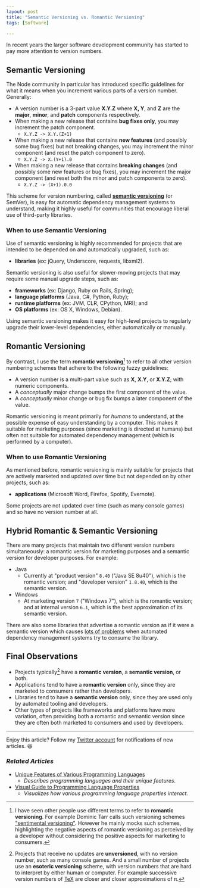 ```yaml
---
layout: post
title: "Semantic Versioning vs. Romantic Versioning"
tags: [Software]

---
```


In recent years the larger software development community has started to pay more attention to version numbers.

## Semantic Versioning

The Node community in particular has introduced specific guidelines for what it means when you increment various parts of a version number. Generally:

* A version number is a 3-part value **X.Y.Z** where **X, Y**, and **Z** are the **major**, **minor**, and **patch** components respectively.
* When making a new release that contains **bug fixes only**, you may increment the patch component.
    * `X.Y.Z -> X.Y.(Z+1)`
* When making a new release that contains **new features** (and possibly some bug fixes) but not breaking changes, you may increment the minor component (and reset the patch component to zero).
    * `X.Y.Z -> X.(Y+1).0`
* When making a new release that contains **breaking changes** (and possibly some new features or bug fixes), you may increment the major component (and reset both the minor and patch components to zero).
    * `X.Y.Z -> (X+1).0.0`

This scheme for version numbering, called **[semantic versioning]** (or SemVer), is easy for automatic dependency management systems to understand, making it highly useful for communities that encourage liberal use of third-party libraries.

[semantic versioning]: http://semver.org

### When to use Semantic Versioning

Use of semantic versioning is highly recommended for projects that are intended to be depended on and automatically upgraded, such as:

* **libraries** (ex: jQuery, Underscore, requests, libxml2).

Semantic versioning is also useful for slower-moving projects that may require some manual upgrade steps, such as:

* **frameworks** (ex: Django, Ruby on Rails, Spring);
* **language platforms** (Java, C#, Python, Ruby);
* **runtime platforms** (ex: JVM, CLR, CPython, MRI); and
* **OS platforms** (ex: OS X, Windows, Debian).

Using semantic versioning makes it easy for high-level projects to regularly upgrade their lower-level dependencies, either automatically or manually.

## Romantic Versioning

By contrast, I use the term **romantic versioning**[^sentimental-versioning] to refer to all other version numbering schemes that adhere to the following fuzzy guidelines:

* A version number is a multi-part value such as **X**, **X.Y**, or **X.Y.Z**; with numeric components.
* A *conceptually* major change bumps the first component of the value.
* A *conceptually* minor change or bug fix bumps a later component of the value.

Romantic versioning is meant primarily for *humans* to understand, at the possible expense of easy understanding by a computer. This makes it suitable for marketing purposes (since marketing is directed at humans) but often not suitable for automated dependency management (which is performed by a computer).

[^sentimental-versioning]: I have seen other people use different terms to refer to **romantic versioning**. For example Dominic Tarr calls such versioning schemes ["sentimental versioning"](http://sentimentalversioning.org). However he mainly mocks such schemes, highlighting the negative aspects of romantic versioning as perceived by a developer without considering the positive aspects for marketing to consumers.

### When to use Romantic Versioning

As mentioned before, romantic versioning is mainly suitable for projects that are actively marketed and updated over time but not depended on by other projects, such as:

* **applications** (Microsoft Word, Firefox, Spotify, Evernote).

Some projects are not updated over time (such as many console games) and so have no version number at all.

## Hybrid Romantic & Semantic Versioning

There are many projects that maintain two different version numbers simultaneously: a romantic version for marketing purposes and a semantic version for developer purposes. For example:

* Java
    * Currently at "product version" `8.40` ("Java SE 8u40"), which is the romantic version; and "developer version" `1.8.40`, which is the semantic version.
* Windows
    * At marketing version `7` ("Windows 7"), which is the romantic version; and at internal version `6.1`, which is the best approximation of its semantic version.

There are also some libraries that advertise a romantic version as if it were a semantic version which causes [lots of problems] when automated dependency management systems try to consume the library.

[lots of problems]: https://github.com/jashkenas/underscore/issues/1805

## Final Observations

* Projects typically[^unversioned-esoteric] have a **romantic version**, a **semantic version**, or both.
* Applications tend to have a **romantic version** only, since they are marketed to consumers rather than developers.
* Libraries tend to have a **semantic version** only, since they are used only by automated tooling and developers.
* Other types of projects like frameworks and platforms have more variation, often providing both a romantic and semantic version since they are often both marketed to consumers and used by developers.

---

Enjoy this article? Follow my [Twitter account](https://twitter.com/davidfstr) for notifications of new articles. 😃

### *Related Articles*

* [Unique Features of Various Programming Languages](/articles/2013/01/29/unique-features-of-various-programming-languages/)
    * *Describes programming languages and their unique features.*
* [Visual Guide to Programming Language Properties](/articles/2013/02/20/visual-guide-to-programming-language-properties/)
    * *Visualizes how various programming language properties interact.*


[^unversioned-esoteric]: Projects that receive no updates are **unversioned**, with no version number, such as many console games. And a small number of projects use an **esoteric versioning** scheme, with version numbers that are hard to interpret by either human or computer. For example successive version numbers of [TeX](https://en.wikipedia.org/wiki/TeX) are closer and closer approximations of π.
